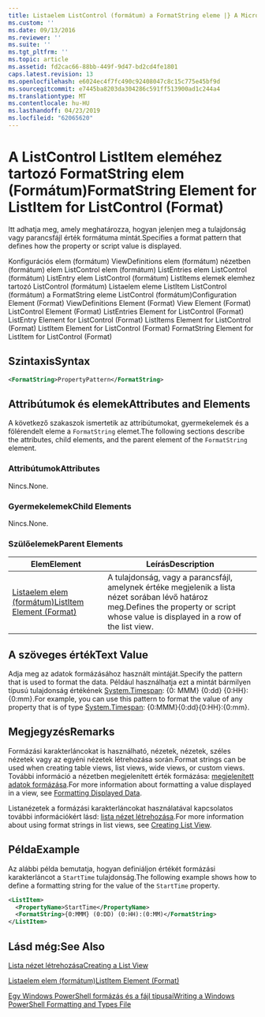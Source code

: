 ```yaml
---
title: Listaelem ListControl (formátum) a FormatString eleme |} A Microsoft Docs
ms.custom: ''
ms.date: 09/13/2016
ms.reviewer: ''
ms.suite: ''
ms.tgt_pltfrm: ''
ms.topic: article
ms.assetid: fd2cac66-88bb-449f-9d47-bd2cd4fe1801
caps.latest.revision: 13
ms.openlocfilehash: e6024ec4f7fc490c92408047c8c15c775e45bf9d
ms.sourcegitcommit: e7445ba8203da304286c591ff513900ad1c244a4
ms.translationtype: MT
ms.contentlocale: hu-HU
ms.lasthandoff: 04/23/2019
ms.locfileid: "62065620"
---
```

# <a name="formatstring-element-for-listitem-for-listcontrol--format"></a><span data-ttu-id="2cceb-102">A ListControl ListItem eleméhez tartozó FormatString elem (Formátum)</span><span class="sxs-lookup"><span data-stu-id="2cceb-102">FormatString Element for ListItem for ListControl  (Format)</span></span>

<span data-ttu-id="2cceb-103">Itt adhatja meg, amely meghatározza, hogyan jelenjen meg a tulajdonság vagy parancsfájl érték formátuma mintát.</span><span class="sxs-lookup"><span data-stu-id="2cceb-103">Specifies a format pattern that defines how the property or script value is displayed.</span></span>

<span data-ttu-id="2cceb-104">Konfigurációs elem (formátum) ViewDefinitions elem (formátum) nézetben (formátum) elem ListControl elem (formátum) ListEntries elem ListControl (formátum) ListEntry elem ListControl (formátum) ListItems elemek elemhez tartozó ListControl (formátum) Listaelem eleme ListItem ListControl (formátum) a FormatString eleme ListControl (formátum)</span><span class="sxs-lookup"><span data-stu-id="2cceb-104">Configuration Element (Format) ViewDefinitions Element (Format) View Element (Format) ListControl Element (Format) ListEntries Element for ListControl (Format) ListEntry Element for ListControl (Format) ListItems Element for ListControl (Format) ListItem Element for ListControl (Format) FormatString Element for ListItem for ListControl (Format)</span></span>

## <a name="syntax"></a><span data-ttu-id="2cceb-105">Szintaxis</span><span class="sxs-lookup"><span data-stu-id="2cceb-105">Syntax</span></span>

```xml
<FormatString>PropertyPattern</FormatString>
```

## <a name="attributes-and-elements"></a><span data-ttu-id="2cceb-106">Attribútumok és elemek</span><span class="sxs-lookup"><span data-stu-id="2cceb-106">Attributes and Elements</span></span>

<span data-ttu-id="2cceb-107">A következő szakaszok ismertetik az attribútumokat, gyermekelemek és a fölérendelt eleme a `FormatString` elemet.</span><span class="sxs-lookup"><span data-stu-id="2cceb-107">The following sections describe the attributes, child elements, and the parent element of the `FormatString` element.</span></span>

### <a name="attributes"></a><span data-ttu-id="2cceb-108">Attribútumok</span><span class="sxs-lookup"><span data-stu-id="2cceb-108">Attributes</span></span>

<span data-ttu-id="2cceb-109">Nincs.</span><span class="sxs-lookup"><span data-stu-id="2cceb-109">None.</span></span>

### <a name="child-elements"></a><span data-ttu-id="2cceb-110">Gyermekelemek</span><span class="sxs-lookup"><span data-stu-id="2cceb-110">Child Elements</span></span>

<span data-ttu-id="2cceb-111">Nincs.</span><span class="sxs-lookup"><span data-stu-id="2cceb-111">None.</span></span>

### <a name="parent-elements"></a><span data-ttu-id="2cceb-112">Szülőelemek</span><span class="sxs-lookup"><span data-stu-id="2cceb-112">Parent Elements</span></span>

|<span data-ttu-id="2cceb-113">Elem</span><span class="sxs-lookup"><span data-stu-id="2cceb-113">Element</span></span>|<span data-ttu-id="2cceb-114">Leírás</span><span class="sxs-lookup"><span data-stu-id="2cceb-114">Description</span></span>|
|-------------|-----------------|
|[<span data-ttu-id="2cceb-115">Listaelem elem (formátum)</span><span class="sxs-lookup"><span data-stu-id="2cceb-115">ListItem Element (Format)</span></span>](./listitem-element-for-listitems-for-listcontrol-format.md)|<span data-ttu-id="2cceb-116">A tulajdonság, vagy a parancsfájl, amelynek értéke megjelenik a lista nézet sorában lévő határoz meg.</span><span class="sxs-lookup"><span data-stu-id="2cceb-116">Defines the property or script whose value is displayed in a row of the list view.</span></span>|

## <a name="text-value"></a><span data-ttu-id="2cceb-117">A szöveges érték</span><span class="sxs-lookup"><span data-stu-id="2cceb-117">Text Value</span></span>

<span data-ttu-id="2cceb-118">Adja meg az adatok formázásához használt mintáját.</span><span class="sxs-lookup"><span data-stu-id="2cceb-118">Specify the pattern that is used to format the data.</span></span> <span data-ttu-id="2cceb-119">Például használhatja ezt a mintát bármilyen típusú tulajdonság értékének [System.Timespan](/dotnet/api/System.TimeSpan): {0: MMM} {0:dd} {0:HH}: {0:mm}.</span><span class="sxs-lookup"><span data-stu-id="2cceb-119">For example, you can use this pattern to format the value of any property that is of type [System.Timespan](/dotnet/api/System.TimeSpan): {0:MMM}{0:dd}{0:HH}:{0:mm}.</span></span>

## <a name="remarks"></a><span data-ttu-id="2cceb-120">Megjegyzés</span><span class="sxs-lookup"><span data-stu-id="2cceb-120">Remarks</span></span>

<span data-ttu-id="2cceb-121">Formázási karakterláncokat is használható, nézetek, nézetek, széles nézetek vagy az egyéni nézetek létrehozása során.</span><span class="sxs-lookup"><span data-stu-id="2cceb-121">Format strings can be used when creating table views, list views, wide views, or custom views.</span></span> <span data-ttu-id="2cceb-122">További információ a nézetben megjelenített érték formázása: [megjelenített adatok formázása](./formatting-displayed-data.md).</span><span class="sxs-lookup"><span data-stu-id="2cceb-122">For more information about formatting a value displayed in a view, see [Formatting Displayed Data](./formatting-displayed-data.md).</span></span>

<span data-ttu-id="2cceb-123">Listanézetek a formázási karakterláncokat használatával kapcsolatos további információkért lásd: [lista nézet létrehozása](./creating-a-list-view.md).</span><span class="sxs-lookup"><span data-stu-id="2cceb-123">For more information about using format strings in list views, see [Creating List View](./creating-a-list-view.md).</span></span>

## <a name="example"></a><span data-ttu-id="2cceb-124">Példa</span><span class="sxs-lookup"><span data-stu-id="2cceb-124">Example</span></span>

<span data-ttu-id="2cceb-125">Az alábbi példa bemutatja, hogyan definiáljon értékét formázási karakterláncot a `StartTime` tulajdonság.</span><span class="sxs-lookup"><span data-stu-id="2cceb-125">The following example shows how to define a formatting string for the value of the `StartTime` property.</span></span>

```xml
<ListItem>
  <PropertyName>StartTime</PropertyName>
  <FormatString>{0:MMM} (0:DD) (0:HH):(0:MM)</FormatString>
</ListItem>
```

## <a name="see-also"></a><span data-ttu-id="2cceb-126">Lásd még:</span><span class="sxs-lookup"><span data-stu-id="2cceb-126">See Also</span></span>

[<span data-ttu-id="2cceb-127">Lista nézet létrehozása</span><span class="sxs-lookup"><span data-stu-id="2cceb-127">Creating a List View</span></span>](./creating-a-list-view.md)

[<span data-ttu-id="2cceb-128">Listaelem elem (formátum)</span><span class="sxs-lookup"><span data-stu-id="2cceb-128">ListItem Element (Format)</span></span>](./listitem-element-for-listitems-for-listcontrol-format.md)

[<span data-ttu-id="2cceb-129">Egy Windows PowerShell formázás és a fájl típusai</span><span class="sxs-lookup"><span data-stu-id="2cceb-129">Writing a Windows PowerShell Formatting and Types File</span></span>](./writing-a-powershell-formatting-file.md)
